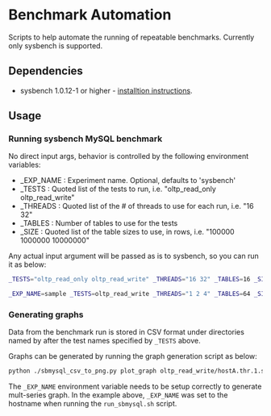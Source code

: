 # Benchmark Automation
Scripts to help automate the running of repeatable benchmarks. Currently only
sysbench is supported.

## Dependencies
* sysbench 1.0.12-1 or higher - [installtion
   instructions](https://github.com/akopytov/sysbench#installing-from-binary-packages).


## Usage
### Running sysbench MySQL benchmark
No direct input args, behavior is controlled by the following environment
variables:
* _EXP_NAME : Experiment name. Optional, defaults to 'sysbench'
* _TESTS : Quoted list of the tests to run, i.e. "oltp_read_only oltp_read_write"
* _THREADS : Quoted list of the # of threads to use for each run, i.e. "16 32"
* _TABLES : Number of tables to use for the tests
* _SIZE : Quoted list of the table sizes to use, in rows, i.e. "100000 1000000 10000000"

Any actual input argument will be passed as is to sysbench, so you can run it
as below:
```bash
_TESTS="oltp_read_only oltp_read_write" _THREADS="16 32" _TABLES=16 _SIZE="1000 10000" ./run_sbmysql.sh --rand-type=pareto --mysql-host=sbhost --mysql-db=sbtest --time=7200

_EXP_NAME=sample _TESTS=oltp_read_write _THREADS="1 2 4" _TABLES=64 _SIZE="10 100" ./run_sbmysql.sh --mysql-user=sysbench --mysql-password=sysbench --mysql_table_engine=innodb --rand-type=pareto --mysql-db=sbtest --time=60
```

### Generating graphs
Data from the benchmark run is stored in CSV format under directories named by
after the test names specified by `_TESTS` above.

Graphs can be generated by running the graph generation script as below:
```bash
python ./sbmysql_csv_to_png.py plot_graph oltp_read_write/hostA.thr.1.sz.10000.test.oltp_read_write.txt oltp_read_write/hostB.thr.64.sz.10000.test.oltp_read_write.txt oltp_read_write/hostC.thr.256.sz.10000.test.oltp_read_write.txt
```

The `_EXP_NAME` environment variable needs to be setup correctly to generate
mult-series graph. In the example above, `_EXP_NAME` was set to the hostname
when running the `run_sbmysql.sh` script.
